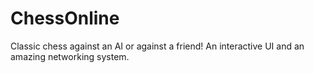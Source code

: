 # ChessOnline
Classic chess against an AI or against a friend! An interactive UI and an amazing networking system.
